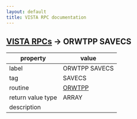 ```yaml
---
layout: default
title: VISTA RPC documentation
---
```




## [VISTA RPCs](TableOfContent.md) &#8594; ORWTPP SAVECS 

 property | value 
--- | --- 
 label | ORWTPP SAVECS
 tag | SAVECS
 routine | [ORWTPP](http://code.osehra.org/dox/Routine_ORWTPP_source.html)
 return value type | ARRAY
 description | 
